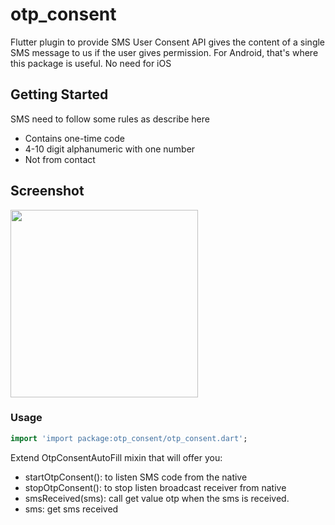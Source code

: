 # otp_consent

Flutter plugin to provide SMS User Consent API gives the content of a single SMS message to us if the user gives permission.
For Android, that's where this package is useful. No need for iOS

## Getting Started

SMS need to follow some rules as describe here
- Contains one-time code
- 4-10 digit alphanumeric with one number
- Not from contact

## Screenshot

<img src="https://raw.githubusercontent.com/huynn109/otp_consent/master/screenshot/android.png" width="300">

### Usage

```dart
import 'import package:otp_consent/otp_consent.dart';
```
Extend OtpConsentAutoFill mixin that will offer you:
- startOtpConsent(): to listen SMS code from the native
- stopOtpConsent(): to stop listen broadcast receiver from native
- smsReceived(sms): call get value otp when the sms is received. 
- sms: get sms received

